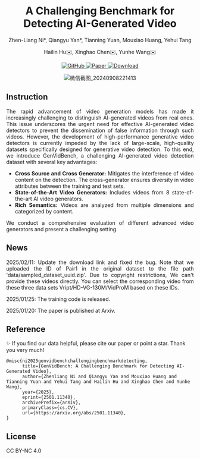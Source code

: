 <div align="center">
  <h1>A Challenging Benchmark for Detecting AI-Generated Video</h1>

  <p>Zhen-Liang Ni*, Qiangyu Yan*, Tianning Yuan, Mouxiao Huang, Yehui Tang</p>
  <p>Hailin Hu✉️, Xinghao Chen✉️, Yunhe Wang✉️</p>
</div>


<p align="center">
  <a href="https://github.com/genvidbench/GenVidBench" target="_blank">
    <img src="https://img.shields.io/badge/GitHub-Repository-blue?logo=github" alt="GitHub">
  </a>
  <a href="https://arxiv.org/abs/2407.12345" target="_blank">
    <img src="https://img.shields.io/badge/Paper-arXiv-red?logo=arxiv" alt="Paper">
  </a>
  <a href="https://github.com/genvidbench/GenVidBench" target="_blank">
    <img src="https://img.shields.io/badge/Download-Dataset-green?logo=download" alt="Download">
  </a>
</p>

<div align="center">
  <img src="https://github.com/user-attachments/assets/8e34a3fe-5dfa-4424-8657-7290d5a0248a" alt="微信截图_20240908221413">
</div>

Instruction
---
<div style="text-align: justify;">
  <p>
    The rapid advancement of video generation models has made it increasingly challenging to distinguish AI-generated videos from real ones. This issue underscores the urgent need for effective AI-generated video detectors to prevent the dissemination of false information through such videos. However, the development of high-performance generative video detectors is currently impeded by the lack of large-scale, high-quality datasets specifically designed for generative video detection. To this end, we introduce GenVidBench, a challenging AI-generated video detection dataset with several key advantages:
  </p>
  <ul>
    <li><strong>Cross Source and Cross Generator:</strong> Mitigates the interference of video content on the detection. The cross-generator ensures diversity in video attributes between the training and test sets.</li>
    <li><strong>State-of-the-Art Video Generators:</strong> Includes videos from 8 state-of-the-art AI video generators.</li>
    <li><strong>Rich Semantics:</strong> Videos are analyzed from multiple dimensions and categorized by content.</li>
  </ul>
  <p>
    We conduct a comprehensive evaluation of different advanced video generators and present a challenging setting.
  </p>
</div>

News
---
<div style="text-align: justify;">
  <p>
  2025/02/11: Update the download link and fixed the bug. Note that we uploaded the ID of Pair1 in the original dataset to the file path 'data/sampled_dataset_uuid.zip'. Due to copyright restrictions, We can't provide these videos directly. You can select the corresponding video from these three data sets Vript/HD-VG-130M/VidProM based on these IDs. 
  </p>
  <p>
  2025/01/25: The training code is released.
  </p>
  <p>
  2025/01/20: The paper is published at Arxiv.
  </p>
</div>




Reference
---
✨ If you find our data helpful, please cite our paper or point a star. Thank you very much!
```
@misc{ni2025genvidbenchchallengingbenchmarkdetecting,
      title={GenVidBench: A Challenging Benchmark for Detecting AI-Generated Video}, 
      author={Zhenliang Ni and Qiangyu Yan and Mouxiao Huang and Tianning Yuan and Yehui Tang and Hailin Hu and Xinghao Chen and Yunhe Wang},
      year={2025},
      eprint={2501.11340},
      archivePrefix={arXiv},
      primaryClass={cs.CV},
      url={https://arxiv.org/abs/2501.11340}, 
}
```

License
---
CC BY-NC 4.0
